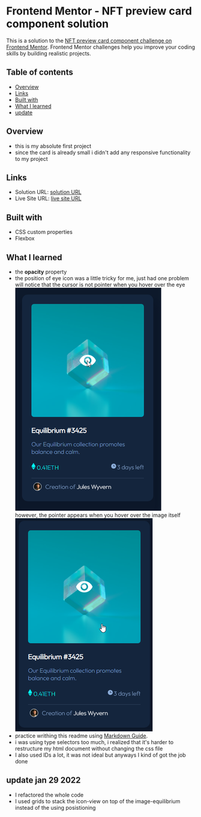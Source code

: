 # Frontend Mentor - NFT preview card component solution

This is a solution to the [NFT preview card component challenge on Frontend Mentor](https://www.frontendmentor.io/challenges/nft-preview-card-component-SbdUL_w0U). Frontend Mentor challenges help you improve your coding skills by building realistic projects. 

## Table of contents

- [Overview](#overview)
- [Links](#links)
- [Built with](#built-with)
- [What I learned](#what-i-learned)
- [update](#update-jan-29-2022)
## Overview
- this is my absolute first project
- since the card is already small i didn't add any responsive functionality to my project

## Links
- Solution URL: [solution URL](https://github.com/momenkamal221/nft-preview-card-component-main.git)
- Live Site URL: [live site URL](https://momenkamal221.github.io/nft-preview-card-component-main/)

## Built with
- CSS custom properties
- Flexbox
## What I learned
- the **opacity** property
- the position of eye icon was a little tricky for me, just had one problem will notice that the cursor is not pointer when you hover over the eye<br>
![](./Snag_3bb8f822.png)<br>
however, the pointer appears when you hover over the image itself <br>
![](./Snag_3bb8e892.png)<br>
- practice writhing this readme using [Markdown Guide](https://www.markdownguide.org/basic-syntax/).
- i was using type selectors too much, i realized that it's harder to restructure my html document without changing the css file
- I also used IDs a lot, it was not ideal but anyways I kind of got the job done
## update jan 29 2022
- I refactored the whole code
- I used grids to stack the icon-view on top of the image-equilibrium instead of the using posistioning
